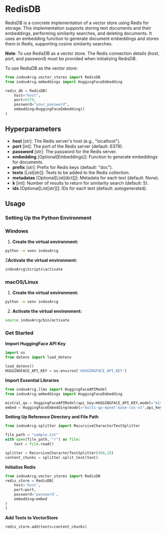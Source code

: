 # RedisDB

RedisDB is a concrete implementation of a vector store using Redis for storage. This implementation supports storing text documents and their embeddings, performing similarity searches, and deleting documents. It uses an embedding function to generate document embeddings and stores them in Redis, supporting cosine similarity searches.

**Note**: To use RedisDB as a vector store. The Redis connection details (host, port, and password) must be provided when initializing RedisDB.

To use RedisDB as the vector store:

```python
from indoxArcg.vector_stores import RedisDB
from indoxArcg.embeddings import HuggingFaceEmbedding

redis_db = RedisDB(
    host="host",
    port=6379,
    password="your_password",
    embedding=HuggingFaceEmbedding()
)
```

## Hyperparameters

- **host** [str]: The Redis server's host (e.g., "localhost").
- **port** [int]: The port of the Redis server (default: 6379).
- **password** [str]: The password for the Redis server.
- **embedding** [Optional[Embeddings]]: Function to generate embeddings for documents.
- **prefix** [str]: Prefix for Redis keys (default: "doc").
- **texts** [List[str]]: Texts to be added to the Redis collection.
- **metadatas** [Optional[List[dict]]]: Metadata for each text (default: None).
- **k** [int]: Number of results to return for similarity search (default: 5).
- **ids** [Optional[List[str]]]: IDs for each text (default: autogenerated).

## Usage

### Setting Up the Python Environment

### Windows

1. **Create the virtual environment:**

```bash
python -m venv indoxArcg
```

2**Activate the virtual environment:**

```bash
indoxArcg\Scripts\activate
```

### macOS/Linux

1. **Create the virtual environment:**

```bash
python -m venv indoxArcg
```

2. **Activate the virtual environment:**

```bash
source indoxArcg/bin/activate
```

### Get Started

**Import HuggingFace API Key**

```python
import os
from dotenv import load_dotenv

load_dotenv()
HUGGINGFACE_API_KEY = os.environ['HUGGINGFACE_API_KEY']

```

**Import Essential Libraries**

```python
from indoxArcg.llms import HuggingFaceAPIModel
from indoxArcg.embeddings import HuggingFaceEmbedding

mistral_qa = HuggingFaceAPIModel(api_key=HUGGINGFACE_API_KEY,model="mistralai/Mistral-7B-Instruct-v0.2")
embed = HuggingFaceEmbedding(model="multi-qa-mpnet-base-cos-v1",api_key=HUGGINGFACE_API_KEY)
```

**Setting Up Reference Directory and File Path**

```python
from indoxArcg.splitter import RecursiveCharacterTextSplitter

file_path = "sample.txt"
with open(file_path, "r") as file:
    text = file.read()

splitter = RecursiveCharacterTextSplitter(400,20)
content_chunks = splitter.split_text(text)
```

**Initialize Redis**

```python
from indoxArcg.vector_stores import RedisDB
redis_store = RedisDB(
    host='host',
    port=port,
    password='password',
    embedding=embed
)
)
```

**Add Texts to VectorStore**

```python
redis_store.add(texts=content_chunks)
```
